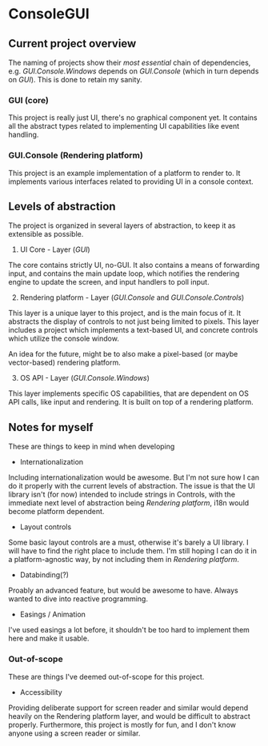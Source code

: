 # ConsoleGUI

## Current project overview
The naming of projects show their _most essential_ chain of dependencies, e.g. _GUI.Console.Windows_ depends on _GUI.Console_ (which in turn depends on _GUI_). This is done to retain my sanity.

### GUI (core)
This project is really just UI, there's no graphical component yet. It contains all the abstract types related to implementing UI capabilities like event handling.

### GUI.Console (Rendering platform)
This project is an example implementation of a platform to render to. It implements various interfaces related to providing UI in a console context.

## Levels of abstraction

The project is organized in several layers of abstraction, to keep it as extensible as possible.

1. UI Core - Layer (_GUI_)

The core contains strictly UI, no-GUI. It also contains a means of forwarding input, and contains the main update loop,
which notifies the rendering engine to update the screen, and input handlers to poll input.

2. Rendering platform - Layer (_GUI.Console_ and _GUI.Console.Controls_)

This layer is a unique layer to this project, and is the main focus of it. It abstracts the display of controls to not just being limited to pixels.
This layer includes a project which implements a text-based UI, and concrete controls which utilize the console window.

An idea for the future, might be to also make a pixel-based (or maybe vector-based) rendering platform.

3. OS API - Layer (_GUI.Console.Windows_)

This layer implements specific OS capabilities, that are dependent on OS API calls, like input and rendering. It is built on top of a rendering platform.

## Notes for myself
These are things to keep in mind when developing
 - Internationalization

Including internationalization would be awesome. But I'm not sure how I can do it properly with the current levels of abstraction.
The issue is that the UI library isn't (for now) intended to include strings in Controls, with the immediate next level of abstraction being _Rendering platform_,
i18n would become platform dependent.

 - Layout controls

Some basic layout controls are a must, otherwise it's barely a UI library. I will have to find the right place to include them. I'm still hoping I can do it in a platform-agnostic way, by not including them in _Rendering platform_.

 - Databinding(?)

Proably an advanced feature, but would be awesome to have. Always wanted to dive into reactive programming.

 - Easings / Animation

I've used easings a lot before, it shouldn't be too hard to implement them here and make it usable.

### Out-of-scope
These are things I've deemed out-of-scope for this project.

 - Accessibility

Providing deliberate support for screen reader and similar would depend heavily on the Rendering platform layer, and would be difficult to abstract properly. Furthermore, this project is mostly for fun, and I don't know anyone using a screen reader or similar.

